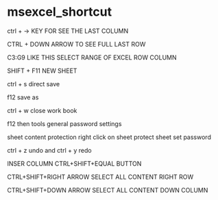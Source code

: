 # msexcel_shortcut
ctrl + -> KEY FOR SEE THE LAST COLUMN 

CTRL + DOWN ARROW TO SEE FULL LAST ROW

C3:G9 LIKE THIS SELECT RANGE OF EXCEL ROW COLUMN

SHIFT + F11 NEW SHEET

ctrl + s direct save 

f12 save as

ctrl + w close work book

f12 then tools general password settings

sheet content protection right click on sheet protect sheet set password 

ctrl + z undo and ctrl + y redo 

INSER COLUMN CTRL+SHIFT+EQUAL BUTTON

CTRL+SHIFT+RIGHT ARROW SELECT ALL CONTENT RIGHT ROW

CTRL+SHIFT+DOWN ARROW SELECT ALL CONTENT DOWN COLUMN

